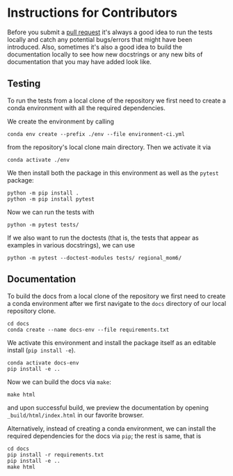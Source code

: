 Instructions for Contributors
=============================

Before you submit a [pull request](https://github.com/COSIMA/regional-mom6/pulls) it's always a
good idea to run the tests locally and catch any potential bugs/errors that might have been
introduced. Also, sometimes it's also a good idea to build the documentation locally to see
how new docstrings or any new bits of documentation that you may have added look like.


## Testing

To run the tests from a local clone of the repository we first need to create a conda
environment with all the required dependencies.

We create the environment by calling

```{code-block} bash
conda env create --prefix ./env --file environment-ci.yml
```

from the repository's local clone main directory. Then we activate it via

```{code-block} bash
conda activate ./env
```

We then install both the package in this environment as well as the `pytest` package:

```{code-block} bash
python -m pip install .
python -m pip install pytest
```

Now we can run the tests with

```{code-block} bash
python -m pytest tests/
```

If we also want to run the doctests (that is, the tests that appear as examples in
various docstrings), we can use

```{code-block} bash
python -m pytest --doctest-modules tests/ regional_mom6/
```

## Documentation

To build the docs from a local clone of the repository we first need to create a conda
environment after we first navigate to the `docs` directory of our local repository clone.

```{code-block} bash
cd docs
conda create --name docs-env --file requirements.txt
```

We activate this environment and install the package itself as an editable install (`pip install -e`).

```{code-block} bash
conda activate docs-env
pip install -e ..
```

Now we can build the docs via `make`:

```{code-block} bash
make html
```

and upon successful build, we preview the documentation by opening `_build/html/index.html`
in our favorite browser.

Alternatively, instead of creating a conda environment, we can install the required
dependencies for the docs via `pip`; the rest is same, that is

```{code-block} bash
cd docs
pip install -r requirements.txt
pip install -e ..
make html
```
